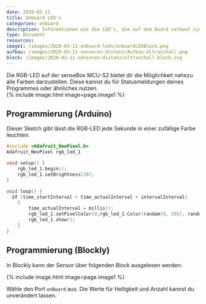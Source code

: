 ```yaml
---
date: 2020-03-11
title: Onboard LED's
categories: onboard
description: Informationen wie die LED's, die auf dem Board verbaut sind angesteuert werden können
type: Document
resources:
image1: /images/2020-03-11-onboard-leds/onboardLEDBlock.png
aufbau: /images/2020-03-11-sensoren-distanz/Aufbau-Ultraschall.png
block: /images/2020-03-11-sensoren-distanz/ultraschall-block.svg
---
```


Die RGB-LED auf der senseBox MCU-S2 bietet dir die Möglichkeit nahezu alle Farben darzustellen. Diese kannst du für Statusmeldungen deines Programmes oder ähnliches nutzen.  
{% include image.html image=page.image1 %}

## Programmierung (Arduino)

Dieser Sketch gibt lässt die RGB-LED jede Sekunde in einer zufällige Farbe leuchten.

```c++
#include <Adafruit_NeoPixel.h>
Adafruit_NeoPixel rgb_led_1

void setup() {
    rgb_led_1.begin();
    rgb_led_1.setBrightness(30);
}

void loop() {
  if (time_startInterval > time_actualInterval + intervalInterval)
    {
        time_actualInterval = millis();
        rgb_led_1.setPixelColor(0,rgb_led_1.Color(random(0, 255), random(0, 255), random(0, 255)));
        rgb_led_1.show();
    }
}
```

## Programmierung (Blockly)

In Blockly kann der Sensor über folgenden Block ausgelesen werden:

{% include image.html image=page.image1 %}

Wähle den Port `onBoard` aus. Die Werte für Helligkeit und Anzahl kannst du unverändert lassen.
